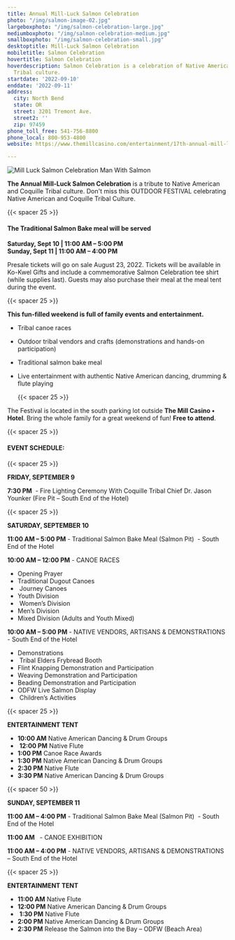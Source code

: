 ```yaml
---
title: Annual Mill-Luck Salmon Celebration
photo: "/img/salmon-image-02.jpg"
largeboxphoto: "/img/salmon-celebration-large.jpg"
mediumboxphoto: "/img/salmon-celebration-medium.jpg"
smallboxphoto: "/img/salmon-celebration-small.jpg"
desktoptitle: Mill-Luck Salmon Celebration
mobiletitle: Salmon Celebration
hovertitle: Salmon Celebration
hoverdescription: Salmon Celebration is a celebration of Native American and Coquille
  Tribal culture.
startdate: '2022-09-10'
enddate: '2022-09-11'
address:
  city: North Bend
  state: OR
  street: 3201 Tremont Ave.
  street2: ''
  zip: 97459
phone_toll_free: 541-756-8800
phone_local: 800-953-4800
website: https://www.themillcasino.com/entertainment/17th-annual-mill-luck-salmon-celebration/2022-09-09/

---
```

![Mill Luck Salmon Celebration Man With Salmon](/img/salmon-celebration-medium.jpg)

**The Annual Mill-Luck Salmon Celebration** is a tribute to Native American and Coquille Tribal culture. Don't miss this OUTDOOR FESTIVAL celebrating Native American and Coquille Tribal Culture.

{{< spacer 25 >}}

#### **The Traditional Salmon Bake meal will be served**

**Saturday, Sept 10 | 11:00 AM – 5:00 PM  
Sunday, Sept 11 | 11:00 AM – 4:00 PM**

Presale tickets will go on sale August 23, 2022. Tickets will be available in Ko-Kwel Gifts and include a commemorative Salmon Celebration tee shirt (while supplies last). Guests may also purchase their meal at the meal tent during the event.

{{< spacer 25 >}}

**This fun-filled weekend is full of family events and entertainment.**

* Tribal canoe races
* Outdoor tribal vendors and crafts (demonstrations and hands-on participation)
* Traditional salmon bake meal
* Live entertainment with authentic Native American dancing, drumming & flute playing

  {{< spacer 25 >}}

The Festival is located in the south parking lot outside **The Mill Casino • Hotel**. Bring the whole family for a great weekend of fun! **Free to attend**.

{{< spacer 25 >}}

#### **EVENT SCHEDULE:**

{{< spacer 25 >}}

**FRIDAY, SEPTEMBER 9**

**7:30 PM**  - Fire Lighting Ceremony With Coquille Tribal Chief Dr. Jason Younker (Fire Pit – South End of the Hotel)

{{< spacer 25 >}}

**SATURDAY, SEPTEMBER 10** 

**11:00 AM – 5:00 PM** - Traditional Salmon Bake Meal (Salmon Pit)  - South End of the Hotel

**10:00 AM – 12:00 PM** - CANOE RACES

* Opening Prayer 
* Traditional Dugout Canoes
*  Journey Canoes 
* Youth Division
*  Women’s Division 
* Men’s Division 
* Mixed Division (Adults and Youth Mixed)

**10:00 AM – 5:00 PM** - NATIVE VENDORS, ARTISANS & DEMONSTRATIONS  - South End of the Hotel  

* Demonstrations
*  Tribal Elders Frybread Booth 
* Flint Knapping Demonstration and Participation 
* Weaving Demonstration and Participation 
* Beading Demonstration and Participation 
* ODFW Live Salmon Display
*  Children’s Activities

{{< spacer 25 >}}

**ENTERTAINMENT TENT** 

* **10:00 AM** Native American Dancing & Drum Groups
*  **12:00 PM** Native Flute 
* **1:00 PM** Canoe Race Awards 
* **1:30 PM** Native American Dancing & Drum Groups 
* **2:30 PM** Native Flute 
* **3:30 PM** Native American Dancing & Drum Groups

{{< spacer 50 >}}

**SUNDAY, SEPTEMBER 11** 

**11:00 AM – 4:00 PM** - Traditional Salmon Bake Meal (Salmon Pit)  - South End of the Hotel

**11:00 AM**   - CANOE EXHIBITION 

**11:00 AM – 4:00 PM** - NATIVE VENDORS, ARTISANS & DEMONSTRATIONS  – South End of the Hotel

{{< spacer 25 >}}

**ENTERTAINMENT TENT** 

* **11:00 AM** Native Flute 
* **12:00 PM** Native American Dancing & Drum Groups
*  **1:30 PM** Native Flute 
* **2:00 PM** Native American Dancing & Drum Groups 
* **2:30 PM** Release the Salmon into the Bay – ODFW (Beach Area)
